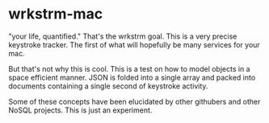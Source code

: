 wrkstrm-mac
===========

"your life, quantified." That's the wrkstrm goal. This is a very precise keystroke tracker. The first of what will hopefully be many services for your mac.

But that's not why this is cool. This is a test on how to model objects in a space efficient manner. JSON is folded into a single array and packed into documents containing a single second of keystroke activity. 

Some of these concepts have been elucidated by other githubers and other NoSQL projects. This is just an experiment. 
